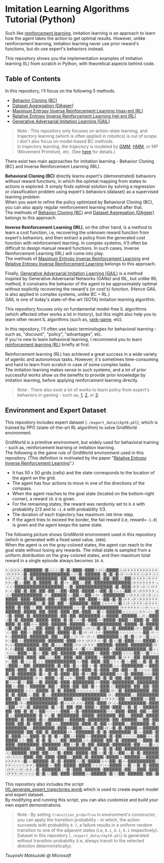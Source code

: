 # Imitation Learning Algorithms Tutorial (Python)

Such like [reinforcement learning](https://github.com/tsmatz/reinforcement-learning-tutorials), imitation learning is an approach to learn how the agent takes the action to get optimal results. However, unlike reinforcement learning, imitation learning never use prior reward's functions, but do use expert's behaviors instead.<br>

This repository shows you the implementation examples of imitation learning (IL) from scratch in Python, with theoretical aspects behind code.

## Table of Contents

In this repository, I'll focus on the following 5 methods.

- [Behavior Cloning (BC)](01_bc.ipynb)
- [Dataset Aggregation (DAgger)](02_dagger.ipynb)
- [Maximum Entropy Inverse Reinforcement Learning (max-ent IRL)](03_maxent_irl.ipynb)
- [Relative Entropy Inverse Reinforcement Learning (rel-ent IRL)](04_relent_irl.ipynb)
- [Generative Adversarial Imitation Learning (GAIL)](05_gail.ipynb)

> Note : This repository only focuses on action-state learning, and trajectory learning (which is often applied in robotics) is out of scope. I don't also focus on model-based BC methods.<br>
> In trajectory learning, the trajectory is modeled by [GMM](https://github.com/tsmatz/gmm), [HMM](https://github.com/tsmatz/hmm-lds-em-algorithm), or MP (Movement Primitive), etc. (See [here](https://arxiv.org/abs/1811.06711) for details.)

There exist two main approaches for imitation learning - Behavior Cloning (BC) and Inverse Reinforcement Learning (IRL).

**Behavioral Cloning (BC)** directly learns expert's (demonstrated) behaviors without reward functions, in which the optimal mapping from states to actions is explored. It simply finds optimal solution by solving a regression or classification problem using expert's behaviors (dataset) as a supervised learning problem.<br>
When you want to refine the policy optimized by Behavioral Cloning (BC), you can also apply regular reinforcement learning method after that.<br>
The methods of [Behavior Cloning (BC)](01_bc.ipynb) and [Dataset Aggregation (DAgger)](02_dagger.ipynb) belongs to this approach.

**Inverse Reinforcement Learning (IRL)**, on the other hand, is a method to learn a cost function, i.e, recovering the unknown reward function from expert's behaviors, and then extract a policy
from the generated cost function with reinforcement learning. In complex systems, it'll often be difficult to design manual reward functions. In such cases, Inverse Reinforcement Learning (IRL) will come into play.<br>
The methods of [Maximum Entropy Inverse Reinforcement Learning](03_maxent_irl.ipynb) and [Relative Entropy Inverse Reinforcement Learning](04_relent_irl.ipynb) belongs to this approach.

Finally, [Generative Adversarial Imitation Learning (GAIL)](05_gail.ipynb) is a method inspired by Generative Adversarial Networks (GANs) and IRL, but unlike IRL method, it constrains the behavior of the agent to be approximately optimal without explicitly recovering the reward's (or cost's) function. (Hence GAIL is also applied in complex systems, unlike BC + RL.)<br>
GAIL is one of today's state-of-the-art (SOTA) imitation learning algorithm.

This repository focuses only on fundamental model-free IL algorithms (which affected other works a lot in history), but this might also help you to learn other recent IL algorithms (such as, [rank-game](https://www.microsoft.com/en-us/research/blog/unifying-learning-from-preferences-and-demonstration-via-a-ranking-game-for-imitation-learning/), etc).

In this repository, I'll often use basic terminologies for behavioral learning - such as, "discount", "policy", "advantages", etc.<br>
If you're new to learn behavioral learning, I recommend you to learn [reinforcement learning (RL)](https://github.com/tsmatz/reinforcement-learning-tutorials) briefly at first.

Reinforcement learning (RL) has achieved a great success in a wide variety of agentic and autonomous tasks. However, it's sometimes time-consuming and hard to learn from scratch in case of some complex tasks.<br>
The imitation learning makes sense in such systems, and a lot of prior successful works show us the benefits to provide prior knowledge by imitation learning, before applying reinforcement learning directly.

> Note : There also exist a lot of works to learn policy from expert's behaviors in gaming - such as, [1](https://www.nature.com/articles/nature16961), [2](https://openai.com/blog/vpt/), or [3](https://developer.nvidia.com/blog/building-generally-capable-ai-agents-with-minedojo/).

## Environment and Expert Dataset

This repository includes expert dataset (```./expert_data/ckpt0.pkl```), which is trained by PPO (state-of-the-art RL algorithm) to solve GridWorld environment.

GridWorld is a primitive environment, but widely used for behavioral training - such as, reinforcement learning or imitation learning.<br>
The following is the game rule of GridWorld environment used in this repository. (This definition is motivated by the paper "[Relative Entropy Inverse Reinforcement Learning](https://proceedings.mlr.press/v15/boularias11a/boularias11a.pdf)".)

- It has 50 x 50 grids (cells) and the state corresponds to the location of the agent on the grid.
- The agent has four actions to move in one of the directions of the compass.
- When the agent reaches to the goal state (located on the bottom-right corner), a reward ```10.0``` is given.
- For the remaining states, the reward was randomly set to ```0.0``` with probability 2/3 and to ```−1.0``` with probability 1/3.
- The duration of each trajectory has maximum ```200``` time-step.
- If the agent tries to exceed the border, the fail reward (i.e, reward=```-1.0```) is given and the agent keeps the same state.

The following picture shows GridWorld environment used in this repository (which is generated with a fixed seed value, ```1000```).<br>
When the agent is on the gray-colored states, the agent can reach to the goal state without losing any rewards. The initial state is sampled from a uniform distribution on the gray-colored states, and then maximum total reward in a single episode always becomes ```10.0```.

![GridWorld game difinition](./assets/gridworld_definition.png)

This repository also includes the script [00_generate_expert_trajectories.ipynb](./00_generate_expert_trajectories.ipynb) which is used to create expert model and expert dataset.<br>
By modifying and running this script, you can also customize and build your own expert demonstrations.

> Note : By setting ```transition_prob=True``` in environment's constructor, you can apply the transition probability - in which, the action succeeds with probability `0.7`, a failure results in a uniform random transition to one of the adjacent states (i.e, `0.1`, `0.1`, `0.1` respectively).<br>
> Dataset in this repository (```./expert_data/ckpt0.pkl```) is generated without transition probability (i.e, always transit to the selected direction deterministically).

*Tsuyoshi Matsuzaki @ Microsoft*
